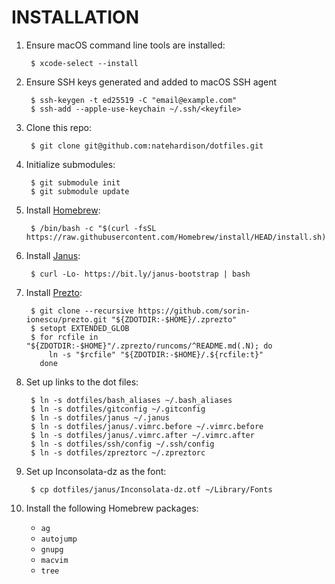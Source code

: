 INSTALLATION
============
1. Ensure macOS command line tools are installed:

        $ xcode-select --install

1. Ensure SSH keys generated and added to macOS SSH agent

        $ ssh-keygen -t ed25519 -C "email@example.com"
        $ ssh-add --apple-use-keychain ~/.ssh/<keyfile>

1. Clone this repo:

        $ git clone git@github.com:natehardison/dotfiles.git

1. Initialize submodules:

        $ git submodule init
        $ git submodule update

1. Install [Homebrew](http://brew.sh/):

        $ /bin/bash -c "$(curl -fsSL https://raw.githubusercontent.com/Homebrew/install/HEAD/install.sh)"

1. Install [Janus](https://github.com/carlhuda/janus):

        $ curl -Lo- https://bit.ly/janus-bootstrap | bash

1. Install [Prezto](https://github.com/sorin-ionescu/prezto):

        $ git clone --recursive https://github.com/sorin-ionescu/prezto.git "${ZDOTDIR:-$HOME}/.zprezto"
        $ setopt EXTENDED_GLOB
        $ for rcfile in "${ZDOTDIR:-$HOME}"/.zprezto/runcoms/^README.md(.N); do
            ln -s "$rcfile" "${ZDOTDIR:-$HOME}/.${rcfile:t}"
          done

1. Set up links to the dot files:

        $ ln -s dotfiles/bash_aliases ~/.bash_aliases
        $ ln -s dotfiles/gitconfig ~/.gitconfig
        $ ln -s dotfiles/janus ~/.janus
        $ ln -s dotfiles/janus/.vimrc.before ~/.vimrc.before
        $ ln -s dotfiles/janus/.vimrc.after ~/.vimrc.after
        $ ln -s dotfiles/ssh/config ~/.ssh/config
        $ ln -s dotfiles/zpreztorc ~/.zpreztorc

1. Set up Inconsolata-dz as the font:

        $ cp dotfiles/janus/Inconsolata-dz.otf ~/Library/Fonts

1. Install the following Homebrew packages:

    * `ag`
    * `autojump`
    * `gnupg`
    * `macvim`
    * `tree`
